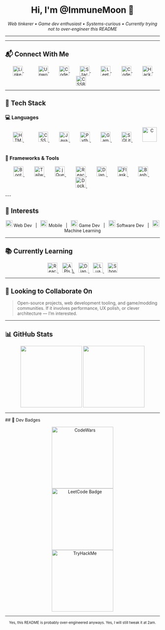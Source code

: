 <h1 align="center">Hi, I'm @ImmuneMoon 👋</h1>
<p align="center"><em>Web tinkerer • Game dev enthusiast • Systems-curious • Currently trying not to over-engineer this README</em></p>

---

---

## 📬 Connect With Me
<div>
  <p align="center">
    <a href="https://www.linkedin.com/in/in/p-alex-j/" style="margin: 0 25px;">
        <img align="center" alt="LinkedIn" width="32px" src="https://api.iconify.design/logos:linkedin-icon.svg?color=%237000a6" title="LinkedIn"/>
    </a> &nbsp;&nbsp;
    <a href="https://upwork.com/freelancers/~01d85f4c2bb6753670" style="margin: 0 10px;">
        <img align="center" alt="Upwork" width="32px" src="https://api.iconify.design/simple-icons:upwork.svg?color=%2316bd00" title="Upwork"/>
    </a> 
    &nbsp;&nbsp;
    <a href="https://codepen.io/immunemoon" style="margin: 0 10px;">
        <img align="center" alt="Codepen" width="32px" src="https://api.iconify.design/ant-design:codepen-outlined.svg?color=%23f3fff7" title="CodePen (Front-end Playground)"/>
    </a>
    &nbsp;&nbsp;
    <a href="https://stackoverflow.com/users/16596160/immunemoon" style="margin: 0 10px;">
        <img align="center" alt="StackOverflow" width="32px" src="https://api.iconify.design/logos:stackoverflow-icon.svg" title="Stack Overflow (Q&A for developers)"/>
    </a>
    &nbsp;&nbsp;
    <a href="https://leetcode.com/ImmuneMoon/" style="margin: 0 10px;">
        <img align="center" alt="Leetcode" width="32px" src="https://api.iconify.design/cib:leetcode.svg?color=%23ee9100" title="Leetcode (coding challenges platform)"/>
    </a>
    &nbsp;&nbsp;
    <a href="https://www.codewars.com/users/ImmuneMoon" style="margin: 0 10px;">
        <img align="center" alt="CodeWars" width="32px" src="https://api.iconify.design/simple-icons:codewars.svg?color=%23b11300" title="CodeWars (competitive programming)"/>
    </a>
    &nbsp;&nbsp;
    <a href="https://www.hackerrank.com/ImmuneMoon" style="margin: 0 10px;">
        <img align="center" alt="HackerRank" width="32px" src="https://api.iconify.design/simple-icons:hackerrank.svg?color=%2300bb27" title="HackerRank (interview prep and challenges)"/>
    </a>
    &nbsp;&nbsp;
    <a href="https://cssbattle.dev/player/immunemoon" style="margin: 0 10px;">
        <img align="center" alt="CSSBattle" width="32px" src="https://encrypted-tbn0.gstatic.com/images?q=tbn:ANd9GcQBCxgRGerYM474nMdbZlc_-HE048BZXdAMFGCpOApdIA&s" title="CSS Battle (code golf for CSS)"/>
    </a>
  </p>

---
</div>

## 🧰 Tech Stack
<div>
  
### 💻 Languages
<p align="center" margin="50%,0">
    <a href="https://developer.mozilla.org/en-US/docs/Web/HTML" style="margin: 0 25px;">
      <img src="https://api.iconify.design/vscode-icons:file-type-html.svg" width="32px" alt="HTML" title="HTML (HyperText Markup Language)"/>
    </a> 
    &nbsp;&nbsp;
    <a href="https://developer.mozilla.org/en-US/docs/Web/CSS" style="margin: 0 10px;">
      <img src="https://api.iconify.design/vscode-icons:file-type-css.svg" width="32px" alt="CSS" title="CSS (Cascading Style Sheets)"/>
    </a> 
    &nbsp;&nbsp;
    <a href="https://developer.mozilla.org/en-US/docs/Web/JavaScript" style="margin: 0 10px;">
      <img src="https://api.iconify.design/logos:javascript.svg" width="32px" alt="JavaScript" title="JavaScript (interactive web programming)"/>
    </a> 
    &nbsp;&nbsp;
    <a href="https://docs.python.org/3/" style="margin: 0 10px;">
      <img src="https://api.iconify.design/vscode-icons:file-type-python.svg" width="32px" alt="Python" title="Python (general-purpose programming)"/>
    </a> 
    &nbsp;&nbsp;
    <a href="https://manual.yoyogames.com/" style="margin: 0 10px;">
      <img src="https://api.iconify.design/skill-icons:gamemakerstudio.svg" width="32px" alt="GameMaker Language" title="GameMaker Language (GML)"/>
    </a> 
    &nbsp;&nbsp;
    <a href="https://www.sqlite.org/docs.html" style="margin: 0 10px;">
      <img  src="https://api.iconify.design/file-icons:sqlite.svg?color=%23009eee" width="32px" alt="SQLite" title="SQLite (embedded database engine)"/>
    </a> 
    &nbsp;&nbsp;
    <a href="https://en.cppreference.com/w/c" style="margin: 5px 10px 0 10px;">
      <img src="https://api.iconify.design/mdi:language-c.svg?color=%23004dff" width="47px" alt="C" title="C Programming Language"/>
    </a> 
    &nbsp;&nbsp;
  </p>
</div>
  
### 🧱 Frameworks & Tools
<div>
  <p align="center">
    <a href="https://getbootstrap.com/" style="margin: 0 10px;">
        <img src="https://api.iconify.design/logos:bootstrap.svg" width="32px" alt="Bootstrap" title="Bootstrap (CSS framework)"/>
    </a>
    &nbsp;&nbsp;
    <a href="https://tailwindcss.com/" style="margin: 0 10px;">
      <img src="https://api.iconify.design/logos:tailwindcss-icon.svg" width="32px" alt="TailwindCSS" title="Tailwind CSS (utility-first CSS)"/>
    </a>
    &nbsp;&nbsp;
    <a href="https://jquery.com/" style="margin: 0 10px;">
      <img src="https://api.iconify.design/akar-icons:jquery-fill.svg?color=%2300bef5" width="32px" alt="jQuery" title="jQuery (JS library for DOM)"/>
    </a>
    &nbsp;&nbsp;
    <a href="https://react.dev/" style="margin: 0 10px;">
      <img src="https://api.iconify.design/logos:react.svg" width="32px" alt="React" title="React (JavaScript UI library)"/>
    </a>
    &nbsp;&nbsp;
    <a href="https://docs.djangoproject.com/" style="margin: 0 10px;">
      <img src="https://api.iconify.design/vscode-icons:file-type-django.svg?color=%23008aab" width="32px" alt="Django" title="Django (Python web framework)"/>
    </a>
    &nbsp;&nbsp;
    <a href="https://flask.palletsprojects.com/" style="margin: 0 10px;">
      <img src="https://api.iconify.design/bx:bxl-flask.svg?color=%23e9efea" width="32px" alt="Flask" title="Flask (lightweight Python web framework)"/>
    </a>
    &nbsp;&nbsp;
    <a href="https://www.gnu.org/software/bash/" style="margin: 0 10px;">
      <img src="https://api.iconify.design/logos:bash-icon.svg" width="32px" alt="Bash" title="Bash (shell scripting)"/>
    </a>
    &nbsp;&nbsp;
    <a href="https://www.docker.com/" style="margin: 0 10px;">
      <img src="https://api.iconify.design/logos:docker-icon.svg" width="34px" alt="Docker" title="Docker (containerization platform)"/>
    </a>
    &nbsp;&nbsp;
  </p>
---
</div>

## 🔭 Interests
<div>
<p align="center">
  <img src="https://api.iconify.design/mdi:web.svg" width="22px" /> 
  Web Dev &nbsp; | &nbsp;
  <img src="https://api.iconify.design/zondicons:mobile-devices.svg" width="22px" /> 
  Mobile &nbsp; | &nbsp;
  <img src="https://api.iconify.design/bx:bxs-game.svg" width="22px" /> 
  Game Dev &nbsp; | &nbsp;
  <img src="https://api.iconify.design/bx:bxs-game.svg" width="22px" /> 
  Software Dev &nbsp; | &nbsp;
  <img src="https://api.iconify.design/eos-icons:machine-learning-outlined.svg" width="22px" /> 
  Machine Learning
</p>

---
</div>

## 📚 Currently Learning
<div>
  <p align="center">
    <a href="https://react.dev/">
      <img src="https://api.iconify.design/logos:react.svg?color=%2376ad8a" width="32px" alt="React" title="React (JavaScript UI library)"/>
    </a>
    &nbsp;&nbsp;
    <a href="https://developer.mozilla.org/en-US/docs/Web/API">
      <img src="https://api.iconify.design/carbon:api-1.svg?color=%23008aab" width="32px" alt="APIs" title="API Integration"/>\
    </a>
    &nbsp;&nbsp;
    <a href="https://docs.djangoproject.com/">
      <img src="https://api.iconify.design/vscode-icons:file-type-django.svg?color=%23008aab" width="32px" alt="Django" title="Django (Python web framework)"/>
    </a>
    &nbsp;&nbsp;
    <a href="https://www.lua.org/manual/5.4/">
      <img src="https://api.iconify.design/devicon:lua.svg" width="32px" alt="Lua" title="Lua (lightweight scripting language)"/>
    </a>
    &nbsp;&nbsp;
    <a href="https://www.shopify.com/partners">
      <img src="https://api.iconify.design/logos:shopify.svg" width="32px" alt="Shopify" title="Shopify (Ecommerce ecosystem)"/>
    </a>
  </p>

  ---
</div>

## 🤝 Looking to Collaborate On
<div>
  
  > Open-source projects, web development tooling, and game/modding communities. If it involves performance, UX polish, or clever architecture — I’m interested.
  
  ---
</div>
  
## 📊 GitHub Stats
  
<div>
  <p align="center">
    <img src="https://github-readme-stats.vercel.app/api/top-langs/?username=ImmuneMoon&layout=compact&theme=nightowl"  height="200px" />
    <img src="https://github-readme-stats.vercel.app/api?username=ImmuneMoon&show_icons=true&theme=nightowl" height="200px" />
  </p>
  
  ---
</div>
## 🏅 Dev Badges
<div>
  
  <p align="center">
    <img src="https://www.codewars.com/users/ImmuneMoon/badges/micro" alt="CodeWars" width="200px" />
    <br>
    <img src="https://img.shields.io/badge/dynamic/json?style=for-the-badge&labelColor=black&color=%23ffa116&label=Solved&query=solvedOverTotal&url=https%3A%2F%2Fleetcode-badge.vercel.app%2Fapi%2Fusers%2FImmuneMoon&logo=leetcode&logoColor=yellow" alt="LeetCode Badge" width="200px" />
    <br>
    <img src="https://tryhackme-badges.s3.amazonaws.com/ImmuneMoon.png" alt="TryHackMe" width="200px" />
  </p>
  
  ---
</div>
<!-- Footer -->
<p align="center">
  <sub>Yes, this README is probably over-engineered anyways. Yes, I will still tweak it at 2am.</sub>
</p>
